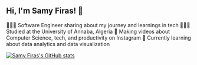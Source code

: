## Hi, I'm Samy Firas! 👋

👨🏽‍💻 Software Engineer sharing about my journey and learnings in tech
👨🏽‍🎓 Studied at the University of Annaba, Algeria
🎨 Making videos about Computer Science, tech, and productivity on Instagram
💭 Currently learning about data analytics and data visualization 

[![Samy Firas's GitHub stats](https://github-readme-stats.vercel.app/api?username=Samyfiras07)](https://github.com/Samyfiras07/github-readme-stats)
